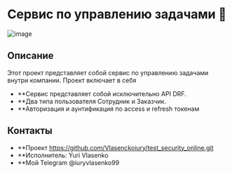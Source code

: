# Сервис по управлению задачами 🔐

![image](https://github.com/Vlasenckoiury/test_security_online/assets/143352228/a55c04ee-c1f7-457b-8325-c7d4907842d1)


## Описание

Этот проект представляет собой сервис по управлению задачами внутри компании. Проект включает в себя 
- **Сервис представляет собой исключительно API DRF.
- **Два типа пользователя Сотрудник и Заказчик.
- **Авторизация и аунтификация по access и refresh токенам

## Контакты

- **Проект https://github.com/Vlasenckoiury/test_security_online.git
- **Исполнитель: Yuri Vlasenko
- **Мой Telegram @iuryvlasenko99
